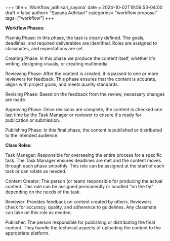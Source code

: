 +++
title = 'Workflow_adhikari_sayana'
date = 2024-10-02T19:59:53-04:00
draft = false
author= "Sayana Adhikari"
categories= "workflow proposal"
tags=["workflow"]
+++

**Workflow Phases:**

Plannig Phase:
In this phase, the task is clearly defined. The goals, deadlines, and required deliverables are identified. Roles are assigned to classmates, and expectations are set.

Creating Phase:
In this phase we produce the content itself, whether it's writing, designing visuals, or creating multimedia.

Reviewing Phase:
After the content is created, it is passed to one or more reviewers for feedback. This phase ensures that the content is accurate, aligns with project goals, and meets quality standards.

Revising Phase:
Based on the feedback from the review, necessary changes are made. 

Approving Phase:
Once revisions are complete, the content is checked one last time by the Task Manager or reviewer to ensure it's ready for publication or submission.

Publishing Phase:
In this final phase, the content is published or distributed to the intended audience. 


**Class Roles:**

Task Manager:
Responsible for overseeing the entire process for a specific task. The Task Manager ensures deadlines are met and the content moves through each phase smoothly. This role can be assigned at the start of each task or can rotate as needed.

Content Creator:
The person (or team) responsible for producing the actual content. This role can be assigned permanently or handled "on the fly" depending on the needs of the task.

Reviewer:
Provides feedback on content created by others. Reviewers check for accuracy, quality, and adherence to guidelines. Any classmate can take on this role as needed.

Publisher:
The person responsible for publishing or distributing the final content. They handle the technical aspects of uploading the content to the appropriate platform.

